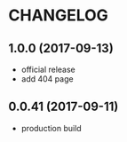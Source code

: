 CHANGELOG
=========

## 1.0.0 (2017-09-13) 
 - official release
 - add 404 page

## 0.0.41 (2017-09-11)
 - production build
